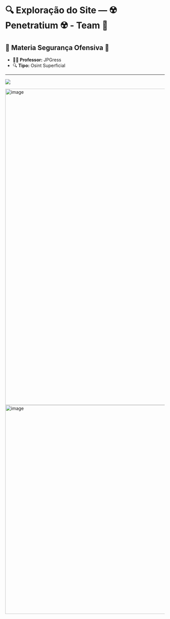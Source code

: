 # 🔍 Exploração do Site — ☢️ Penetratium ☢️ - Team 📡

## 🔗 Materia Segurança Ofensiva 📕

- 👨‍🏫 **Professor:** JPGress
- 🔍 **Tipo:** Osint Superficial

---
<a href="https://github.com/Luanqmata/-Windows-Is-Life-/blob/main/dns_scan_melh_basic.ps1"><img src="https://img.shields.io/badge/Link-Programa-39ff14?style=for-the-badge&logo=go&logoColor=white" /></a>

<img width="606" height="999" alt="image" src="https://github.com/user-attachments/assets/ca133be6-cf89-4c49-a1b4-a8eff0ba9796" />

<img width="545" height="660" alt="image" src="https://github.com/user-attachments/assets/e36c3d09-636e-4841-8733-4c4feac67586" />

